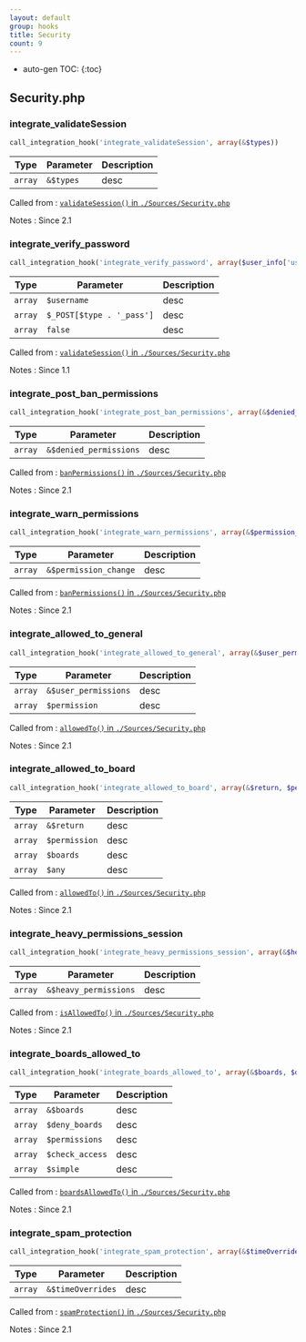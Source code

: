 ```yaml
---
layout: default
group: hooks
title: Security
count: 9
---
```

* auto-gen TOC:
{:toc}
## Security.php
### integrate_validateSession

```php
call_integration_hook('integrate_validateSession', array(&$types))
```

Type|Parameter|Description
---|---|---
`array`|`&$types`|desc

Called from
: [`validateSession()` in `./Sources/Security.php`](../docs/security.html#validatesession)

Notes
: Since 2.1

### integrate_verify_password

```php
call_integration_hook('integrate_verify_password', array($user_info['username'], $_POST[$type . '_pass'], false))
```

Type|Parameter|Description
---|---|---
`array`|`$username`|desc
`array`|`$_POST[$type . '_pass']`|desc
`array`|`false`|desc

Called from
: [`validateSession()` in `./Sources/Security.php`](../docs/security.html#validatesession)

Notes
: Since 1.1

### integrate_post_ban_permissions

```php
call_integration_hook('integrate_post_ban_permissions', array(&$denied_permissions))
```

Type|Parameter|Description
---|---|---
`array`|`&$denied_permissions`|desc

Called from
: [`banPermissions()` in `./Sources/Security.php`](../docs/security.html#banpermissions)

Notes
: Since 2.1

### integrate_warn_permissions

```php
call_integration_hook('integrate_warn_permissions', array(&$permission_change))
```

Type|Parameter|Description
---|---|---
`array`|`&$permission_change`|desc

Called from
: [`banPermissions()` in `./Sources/Security.php`](../docs/security.html#banpermissions)

Notes
: Since 2.1

### integrate_allowed_to_general

```php
call_integration_hook('integrate_allowed_to_general', array(&$user_permissions, $permission))
```

Type|Parameter|Description
---|---|---
`array`|`&$user_permissions`|desc
`array`|`$permission`|desc

Called from
: [`allowedTo()` in `./Sources/Security.php`](../docs/security.html#allowedto)

Notes
: Since 2.1

### integrate_allowed_to_board

```php
call_integration_hook('integrate_allowed_to_board', array(&$return, $permission, $boards, $any))
```

Type|Parameter|Description
---|---|---
`array`|`&$return`|desc
`array`|`$permission`|desc
`array`|`$boards`|desc
`array`|`$any`|desc

Called from
: [`allowedTo()` in `./Sources/Security.php`](../docs/security.html#allowedto)

Notes
: Since 2.1

### integrate_heavy_permissions_session

```php
call_integration_hook('integrate_heavy_permissions_session', array(&$heavy_permissions))
```

Type|Parameter|Description
---|---|---
`array`|`&$heavy_permissions`|desc

Called from
: [`isAllowedTo()` in `./Sources/Security.php`](../docs/security.html#isallowedto)

Notes
: Since 2.1

### integrate_boards_allowed_to

```php
call_integration_hook('integrate_boards_allowed_to', array(&$boards, $deny_boards, $permissions, $check_access, $simple))
```

Type|Parameter|Description
---|---|---
`array`|`&$boards`|desc
`array`|`$deny_boards`|desc
`array`|`$permissions`|desc
`array`|`$check_access`|desc
`array`|`$simple`|desc

Called from
: [`boardsAllowedTo()` in `./Sources/Security.php`](../docs/security.html#boardsallowedto)

Notes
: Since 2.1

### integrate_spam_protection

```php
call_integration_hook('integrate_spam_protection', array(&$timeOverrides))
```

Type|Parameter|Description
---|---|---
`array`|`&$timeOverrides`|desc

Called from
: [`spamProtection()` in `./Sources/Security.php`](../docs/security.html#spamprotection)

Notes
: Since 2.1

